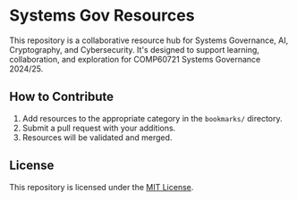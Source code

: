 # Systems Gov Resources

This repository is a collaborative resource hub for Systems Governance, AI, Cryptography, and Cybersecurity. It's designed to support learning, collaboration, and exploration for COMP60721 Systems Governance 2024/25.

## How to Contribute

1. Add resources to the appropriate category in the `bookmarks/` directory.
2. Submit a pull request with your additions.
3. Resources will be validated and merged.

## License

This repository is licensed under the [MIT License](LICENSE).